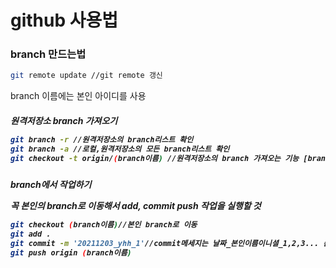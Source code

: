<h1> github 사용법
</h1>

<h3> branch 만드는법
    
</h3>

```bash
git remote update //git remote 갱신
```

branch 이름에는 본인 아이디를 사용



<h5> 원격저장소 branch 가져오기

```bash
git branch -r //원격저장소의 branch리스트 확인
git branch -a //로컬,원격저장소의 모든 branch리스트 확인
git checkout -t origin/(branch이름) //원격저장소의 branch 가져오는 기능 [branch이름은 본인 ID사용]
```



<h5> branch에서 작업하기

꼭 본인의 branch로 이동해서 add, commit push 작업을 실행할 것

```bash
git checkout (branch이름)//본인 branch로 이동
git add .
git commit -m '20211203_yhh_1'//commit메세지는 날짜_본인이름이니셜_1,2,3... 순서대로간다.
git push origin (branch이름)
```

